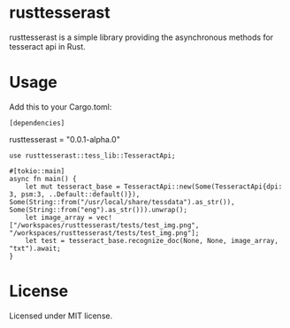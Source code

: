 # rusttesserast
rusttesserast is a simple library providing the asynchronous methods for tesseract api in Rust.
# Usage
Add this to your Cargo.toml:
```
[dependencies]
```
rusttesserast = "0.0.1-alpha.0"
```
use rusttesserast::tess_lib::TesseractApi;

#[tokio::main]
async fn main() {
    let mut tesseract_base = TesseractApi::new(Some(TesseractApi{dpi: 3, psm:3, ..Default::default()}), Some(String::from("/usr/local/share/tessdata").as_str()), Some(String::from("eng").as_str())).unwrap();
    let image_array = vec!["/workspaces/rusttesserast/tests/test_img.png", "/workspaces/rusttesserast/tests/test_img.png"];
    let test = tesseract_base.recognize_doc(None, None, image_array, "txt").await;
}

```
# License
Licensed under MIT license.